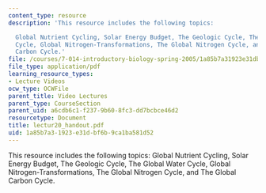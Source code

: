 ```yaml
---
content_type: resource
description: 'This resource includes the following topics:

  Global Nutrient Cycling, Solar Energy Budget, The Geologic Cycle, The Global Water
  Cycle, Global Nitrogen-Transformations, The Global Nitrogen Cycle, and The Global
  Carbon Cycle.'
file: /courses/7-014-introductory-biology-spring-2005/1a85b7a31923e31dbf6b9ca1ba581d52_lectur20_handout.pdf
file_type: application/pdf
learning_resource_types:
- Lecture Videos
ocw_type: OCWFile
parent_title: Video Lectures
parent_type: CourseSection
parent_uid: a6cdb6c1-f237-9b60-8fc3-dd7bcbce46d2
resourcetype: Document
title: lectur20_handout.pdf
uid: 1a85b7a3-1923-e31d-bf6b-9ca1ba581d52
---
```

This resource includes the following topics:
Global Nutrient Cycling, Solar Energy Budget, The Geologic Cycle, The Global Water Cycle, Global Nitrogen-Transformations, The Global Nitrogen Cycle, and The Global Carbon Cycle.

